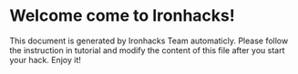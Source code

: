 # Welcome come to Ironhacks!

This document is generated by Ironhacks Team automaticly. Please follow the instruction in tutorial and modify the content of this file after you start your hack. Enjoy it!